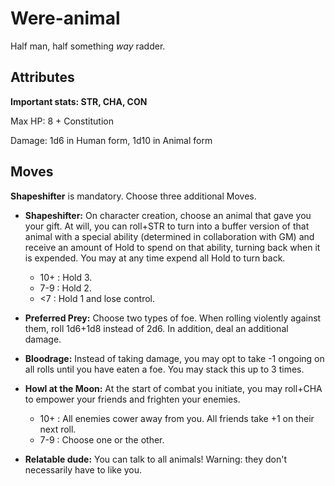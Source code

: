 # Were-animal

Half man, half something _way_ radder.

## Attributes

**Important stats: STR, CHA, CON**

Max HP: 8 + Constitution

Damage: 1d6 in Human form, 1d10 in Animal form

## Moves

**Shapeshifter** is mandatory. Choose three additional Moves.

- **Shapeshifter:** On character creation, choose an animal that gave you your gift. At will, you can roll+STR to turn into a buffer version of that animal with a special ability (determined in collaboration with GM) and receive an amount of Hold to spend on that ability, turning back when it is expended. You may at any time expend all Hold to turn back.

  - 10+ : Hold 3.
  - 7-9 : Hold 2.
  - <7 : Hold 1 and lose control.

- **Preferred Prey:** Choose two types of foe. When rolling violently against them, roll 1d6+1d8 instead of 2d6. In addition, deal an additional damage.

- **Bloodrage:** Instead of taking damage, you may opt to take -1 ongoing on all rolls until you have eaten a foe. You may stack this up to 3 times.

- **Howl at the Moon:** At the start of combat you initiate, you may roll+CHA to empower your friends and frighten your enemies.

  - 10+ : All enemies cower away from you. All friends take +1 on their next roll.
  - 7-9 : Choose one or the other.

- **Relatable dude:** You can talk to all animals! Warning: they don't necessarily have to like you.
